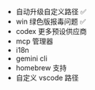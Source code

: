 - 自动升级自定义路径 ✅
- win 绿色版报毒问题 ✅
- codex 更多预设供应商
- mcp 管理器
- i18n
- gemini cli
- homebrew 支持
- 自定义 vscode 路径
